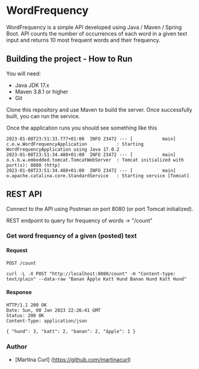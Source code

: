 # WordFrequency


WordFrequency is a simple API developed using Java / Maven / Spring Boot. API counts the number of occurrences of each word in a given text input and returns 10 most frequent words and their frequency. 

## Building the project - How to Run 
You will need:

*	Java JDK 17.x 
*	Maven 3.8.1 or higher
*	Git

Clone this repository and use Maven to build the server.
Once successfully built, you can run the service.

Once the application runs you should see something like this

```
2023-01-08T23:51:33.777+01:00  INFO 23472 --- [           main] c.e.w.WordFrequencyApplication           : Starting WordFrequencyApplication using Java 17.0.2 
2023-01-08T23:51:34.480+01:00  INFO 23472 --- [           main] o.s.b.w.embedded.tomcat.TomcatWebServer  : Tomcat initialized with port(s): 8080 (http)
2023-01-08T23:51:34.488+01:00  INFO 23472 --- [           main] o.apache.catalina.core.StandardService   : Starting service [Tomcat]
```
## REST API
Connect to the API using Postman on port 8080 (or port Tomcat initialized).

REST endpoint to query for frequency of words -> "/count"

### Get word frequency of a given (posted) text

#### Request

`POST /count`

    curl -L -X POST "http://localhost:8080/count" -H "Content-type: text/plain" --data-raw "Banan Äpple Katt Hund Banan Hund Katt Hund"

#### Response

    HTTP/1.1 200 OK
    Date: Sun, 08 Jan 2023 22:26:41 GMT
    Status: 200 OK
    Content-Type: application/json
    
    { "hund": 3, "katt": 2, "banan": 2, "äpple": 1 }

### Author
* [Martina Curl] (https://github.com/martinacurl)
